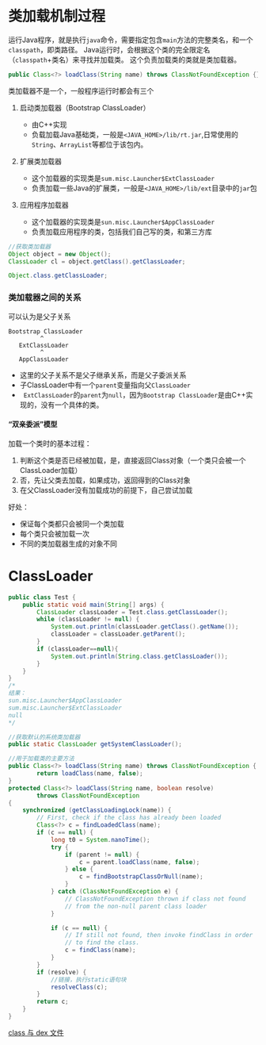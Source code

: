 # 类加载机制过程
运行Java程序，就是执行`java`命令，需要指定包含`main`方法的完整类名，和一个`classpath`，即类路径。
Java运行时，会根据这个类的完全限定名（`classpath`+类名）来寻找并加载类。
这个负责加载类的类就是类加载器。
```java
public Class<?> loadClass(String name) throws ClassNotFoundException {}
```
类加载器不是一个，一般程序运行时都会有三个

1. 启动类加载器（Bootstrap ClassLoader）
   - 由C++实现
   - 负载加载Java基础类，一般是`<JAVA_HOME>/lib/rt.jar`,日常使用的`String`、`ArrayList`等都位于该包内。

2. 扩展类加载器
   - 这个加载器的实现类是`sum.misc.Launcher$ExtClassLoader`
   - 负责加载一些Java的扩展类，一般是`<JAVA_HOME>/lib/ext`目录中的`jar`包

3. 应用程序加载器
   - 这个加载器的实现类是`sun.misc.Launcher$AppClassLoader`
   - 负责加载应用程序的类，包括我们自己写的类，和第三方库

```java
//获取类加载器
Object object = new Object();
ClassLoader cl = object.getClass().getClassLoader;

Object.class.getClassLoader;
```
### 类加载器之间的关系
可以认为是父子关系
```
Bootstrap ClassLoader
         ^
   ExtClassLoader
         ^
   AppClassLoader
```
- 这里的父子关系不是父子继承关系，而是父子委派关系
- 子ClassLoader中有一个`parent`变量指向父`ClassLoader`
- ` ExtClassLoader`的`parent`为`null`，因为`Bootstrap ClassLoader`是由C++实现的，没有一个具体的类。

#### “双亲委派”模型
加载一个类时的基本过程：
1. 判断这个类是否已经被加载，是，直接返回Class对象（一个类只会被一个ClassLoader加载）
2. 否，先让父类去加载，如果成功，返回得到的Class对象
3. 在父ClassLoader没有加载成功的前提下，自己尝试加载

好处：
- 保证每个类都只会被同一个类加载
- 每个类只会被加载一次
- 不同的类加载器生成的对象不同

# ClassLoader
```java
public class Test {
    public static void main(String[] args) {
        ClassLoader classLoader = Test.class.getClassLoader();
        while (classLoader != null) {
            System.out.println(classLoader.getClass().getName());
            classLoader = classLoader.getParent();
        }
        if (classLoader==null){
            System.out.println(String.class.getClassLoader());
        }
    }
}
/*
结果：
sun.misc.Launcher$AppClassLoader
sum.misc.Launcher$ExtClassLoader
null
*/
```

```java
//获取默认的系统类加载器
public static ClassLoader getSystemClassLoader();

//用于加载类的主要方法
public Class<?> loadClass(String name) throws ClassNotFoundException {
        return loadClass(name, false);
}
protected Class<?> loadClass(String name, boolean resolve)
        throws ClassNotFoundException
{
    synchronized (getClassLoadingLock(name)) {
        // First, check if the class has already been loaded
        Class<?> c = findLoadedClass(name);
        if (c == null) {
            long t0 = System.nanoTime();
            try {
                if (parent != null) {
                    c = parent.loadClass(name, false);
                } else {
                    c = findBootstrapClassOrNull(name);
                }
            } catch (ClassNotFoundException e) {
                // ClassNotFoundException thrown if class not found
                // from the non-null parent class loader
            }

            if (c == null) {
                // If still not found, then invoke findClass in order
                // to find the class.
                c = findClass(name);
            }
        }
        if (resolve) {
            //链接，执行static语句块
            resolveClass(c);
        }
        return c;
    }
}
```



[class 与 dex 文件](https://www.jianshu.com/p/2eb518941681)